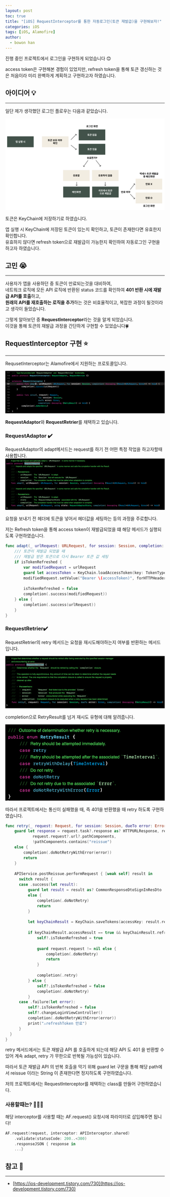 ```yaml
---
layout: post
toc: true
title: "[iOS] RequestInterceptor를 통한 자동로그인(토큰 재발급)을 구현해보자!"
categories: iOS
tags: [iOS, Alamofire]
author:
  - bowon han
---
```


진행 중인 프로젝트에서 로그인을 구현하게 되었습니다 😊

access token은 구현해본 경험이 있었지만, refresh token을 통해 토큰 갱신하는 것은 처음이라 미리 완벽하게 계획하고 구현하고자 하였습니다.

## 아이디어 💡
***

일단 제가 생각했던 로그인 플로우는 다음과 같았습니다. 

![](/images/ios-RequestInterceptor-1.png)


토큰은 KeyChain에 저장하기로 하였습니다.

앱 실행 시 KeyChain에 저장된 토큰이 있는지 확인하고, 토큰이 존재한다면 유효한지 확인합니다. <br>
유효하지 않다면 refresh token으로 재발급이 가능한지 확인하여 자동로그인 구현을 하고자 하였습니다. 


## 고민 😭
***

사용자가 앱을 사용하던 중 토큰이 만료되는것을 대비하여, <br>
네트워크 로직에 모든 API 로직에 반환된 status 코드를 확인하여 **401 반환 시에 재발급 API를 호출**하고,<br>
**원래의 API를 재호출하는 로직을 추가**하는 것은 비효율적이고, 복잡한 과정이 될것이라고 생각이 들었습니다. <br> 

그렇게 알아보던 중 **RequestInterceptor**라는 것을 알게 되었습니다. <br>
이것을 통해 토큰의 재발급 과정을 간단하게 구현할 수 있었습니다🍀


## RequestInterceptor 구현 ⭐️
***

RequsetInterceptor는 Alamofire에서 지원하는 프로토콜입니다.

![](/images/ios-RequestInterceptor-2.png)

**RequestAdaptor**와 **RequestRetrier**를 채택하고 있습니다. 

### RequestAdaptor ✔️
RequestAdaptor의 adapt메서드는 request를 하기 전 어떤 특정 작업을 하고자할때 사용합니다. 
![](/images/ios-RequestInterceptor-3.png)

요청을 보내기 전 헤더에 토큰을 넣어서 헤더값을 세팅하는 등의 과정을 주로합니다. 

저는 Refresh token을 통해 access token이 재발급되었을 떄 해당 메서드가 실행되도록 구현하였습니다. 
```swift 
func adapt(_ urlRequest: URLRequest, for session: Session, completion: @escaping (Result<URLRequest, Error>) -> Void) {
    /// 토큰이 재발급 되었을 때 
    /// 재발급 받은 토큰으로 다시 Bearer 토큰 값 세팅 
    if isTokenRefreshed {
        var modifiedRequest = urlRequest
        guard let accessToken = KeyChain.loadAccessToken(key: TokenType.accessToken.rawValue) else { return }
        modifiedRequest.setValue("Bearer \(accessToken)", forHTTPHeaderField: "Authorization")
        
        isTokenRefreshed = false
        completion(.success(modifiedRequest))
    } else {
        completion(.success(urlRequest))
    }
}
```

### RequestRetrier✔️
RequestRetrier의 retry 메서드는 요청을 재시도해야하는지 여부를 반환하는 메서드입니다. 

![](/images/ios-RequestInterceptor-4.png)

completion으로 RetryResult를 넘겨 재시도 유형에 대해 알려줍니다. 

![](/images/ios-RequestInterceptor-5.png)

따라서 프로젝트에서는 통신이 실패했을 때, 즉 401을 반환했을 때 retry 하도록 구현하였습니다. 
```swift 
func retry(_ request: Request, for session: Session, dueTo error: Error, completion: @escaping (RetryResult) -> Void) {
    guard let response = request.task?.response as? HTTPURLResponse, response.statusCode == 401, let pathComponents =
            request.request?.url?.pathComponents,
            !pathComponents.contains("reissue")
    else {
        completion(.doNotRetryWithError(error))
        return
    }

    APIService.postReissue.performRequest { [weak self] result in
      switch result {
      case .success(let result):
          guard let result = result as? CommonResponseDtoSignInResDto
          else {
              completion(.doNotRetry)
              return
          }
          
          let keyChainResult = KeyChain.saveTokens(accessKey: result.result.accessToken, refreshKey: result.result.refreshToken)
          
          if keyChainResult.accessResult == true && keyChainResult.refreshResult == true {
              self?.isTokenRefreshed = true
              
              guard request.request != nil else {
                  completion(.doNotRetry)
                  return
              }
              
              completion(.retry)
          } else {
              self?.isTokenRefreshed = false
              completion(.doNotRetry)
          }
      case .failure(let error):
          self?.isTokenRefreshed = false
          self?.changeLoginViewController()
          completion(.doNotRetryWithError(error))
          print("⚠️refreshToken 만료")
      }
  }
}
```

retry 메서드에서는 토큰 재발급 API 를 호출하게 되는데 해당 API 도 401 을 반환할 수 있어 계속 adapt, retry 가 무한으로 반복될 가능성이 있습니다. 

따라서 토큰 재발급 API 의 반복 호출을 막기 위해 guard let 구문을 통해 해당 path에서 reissue 이라는 String 이 존재한다면 정지하도록 구현하였습니다.

저의 프로젝트에서는 RequestInterceptor를 채택하는 class를 만들어 구현하였습니다. 


### 사용할때는? 🤷🏻‍♀️
해당 interceptor를 사용할 때는 AF.request() 요청시에 파라미터로 삽입해주면 됩니다!

```swift
AF.request(request, interceptor: APIInterceptor.shared)
    .validate(statusCode: 200..<300)
    .responseJSON { response in 
    ...} 
```


## 참고 📜
***
- [https://ios-development.tistory.com/730](https://ios-development.tistory.com/730)

